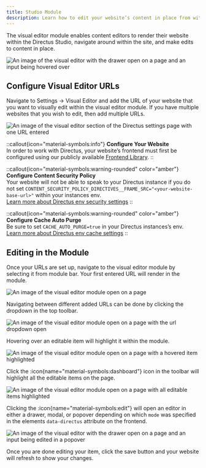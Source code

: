 ```yaml
---
title: Studio Module
description: Learn how to edit your website’s content in place from within the Directus Studio.
---
```


The visual editor module enables content editors to render their website within the Directus Studio, navigate around within the site, and make edits to content in place.

![An image of the visual editor with the drawer open on a page and an input being hovered over](/img/visual_editor_drawer_editing.png)

## Configure Visual Editor URLs

Navigate to Settings -> Visual Editor and add the URL of your website that you want to visually edit within the visual editor module. If you have multiple websites that you wish to edit, then add multiple URLs.

![An image of the visual editor section of the Directus settings page with one URL entered](/img/visual_editor_settings_url.png)

::callout{icon="material-symbols:info"}
**Configure Your Website**  
In order to work with Directus, your website’s frontend must first be configured using our publicly available [Frontend Library](/guides/content/visual-editor/frontend-library).
::

::callout{icon="material-symbols:warning-rounded" color="amber"}
**Configure Content Security Policy**  
Your website will not be able to speak to your Directus instance if you do not set `CONTENT_SECURITY_POLICY_DIRECTIVES__FRAME_SRC="<your-website-base-url>"` within your instances env.<br>
[Learn more about Directus env security settings](/configuration/security-limits)
::

::callout{icon="material-symbols:warning-rounded" color="amber"}
**Configure Cache Auto Purge**  
Be sure to set `CACHE_AUTO_PURGE=true` in your Directus instances’s env.<br>
[Learn more about Directus env cache settings](/configuration/cache)
::

## Editing in the Module

Once your URLs are set up, navigate to the visual editor module by selecting it from module bar. Your first entered URL will render in the module.

![An image of the visual editor module open on a page](/img/visual_editor_open_page.png)

Navigating between different added URLs can be done by clicking the dropdown in the top toolbar.

![An image of the visual editor module open on a page with the url dropdown open](/img/visual_editor_open_url.png)

Hovering over an editable item will highlight it within the module.

![An image of the visual editor module open on a page with a hovered item highlighted](/img/visual_editor_open_hover.png)

Click the :icon{name="material-symbols:dashboard"} icon in the toolbar will highlight all the editable items on the page.

![An image of the visual editor module open on a page with all editable items highlighted](/img/visual_editor_open_all.png)

Clicking the :icon{name="material-symbols:edit"} will open an editor in either a drawer, modal, or popover depending on which `mode` was specified in the elements `data-directus` attribute on the frontend.

![An image of the visual editor with the drawer open on a page and an input being edited in a popover](/img/visual_editor_open_popover.png)

Once you are done editing your item, click the save button and your website will refresh to show your changes.
